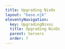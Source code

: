 ```yaml
---
title: Upgrading NixOs
layout: "base.njk"
eleventyNavigation:
  key: UpgradingNixos
  title: Upgrading NixOs
  parent: Servers
  order: 7
---
```

